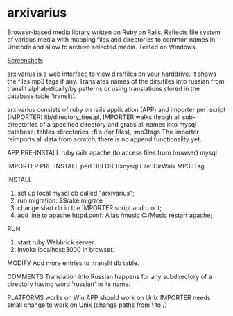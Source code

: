 # arxivarius
Browser-based media library written on Ruby on Rails.
Reflects file system of various media with mapping files and directories to common names in Unicode
and allow to archive selected media. Tested on Windows.

<a href='https://integralsd.com/sergey/programming/arxivarius/'>Screenshots</a>

arxivarius is a web interface to view dirs/files on your harddrive.
It shows the files mp3 tags if any. 
Translates names of the dirs/files into russian from translit alphabetically/by patterns
or using translations stored in the database table 'translit'.

arxivarius consists of ruby on rails application (APP) and importer perl script (IMPORTER) lib/directory_tree.pl,
IMPORTER walks throgh all sub-directories of a specified directory and grabs all names into mysql database:
tables :directories, :fils (for files), :mp3tags
The importer reimports all data from scratch, there is no append functionality yet.

APP PRE-INSTALL
ruby rails
apache (to access files from browser)
mysql

IMPORTER PRE-INSTALL
perl
DBI
DBD::mysql
File::DirWalk
MP3::Tag

INSTALL
1) set up local mysql db called "arxivarius";
2) run migration: 
$$rake migrate
3) change start dir in the IMPORTER script and run it;
4) add line to apache httpd.conf:
Alias /music C:/Music
restart apache;

RUN
1) start ruby Webbrick server:
2) invoke localhost:3000 in browser.

MODIFY
Add more entries to :translit db table.

COMMENTS
Translation into Russian happens for any subdirectory of a directory
having word 'russian' in its name.

PLATFORMS
works on Win
APP should work on Unix
IMPORTER needs small change to work on Unix (change paths from \ to /)
